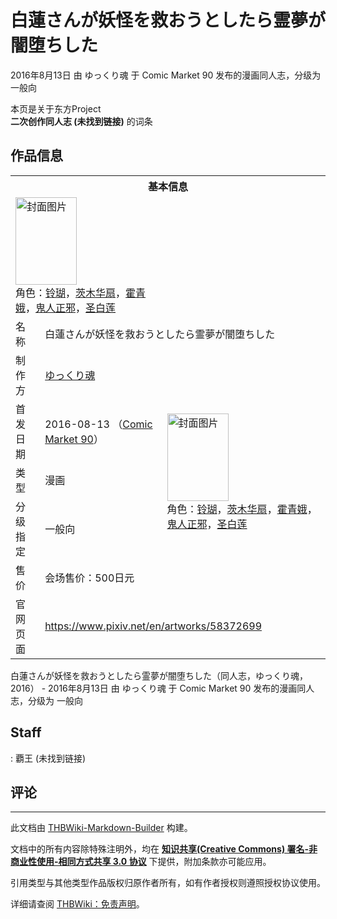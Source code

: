 # 白蓮さんが妖怪を救おうとしたら霊夢が闇堕ちした

<!-- source html: G:\repos\THBWiki-Markdown-Builder\THBWikiMarkdown\Temp\main\2\27\ns0%3A%E7%99%BD%E8%93%AE%E3%81%95%E3%82%93%E3%81%8C%E5%A6%96%E6%80%AA%E3%82%92%E6%95%91%E3%81%8A%E3%81%86%E3%81%A8%E3%81%97%E3%81%9F%E3%82%89%E9%9C%8A%E5%A4%A2%E3%81%8C%E9%97%87%E5%A0%95%E3%81%A1%E3%81%97%E3%81%9F.html -->

2016年8月13日 由 ゆっくり魂 于 Comic Market 90 发布的漫画同人志，分级为 一般向

本页是关于东方Project  
 **二次创作同人志 (未找到链接)** 的词条
## 作品信息

<table><tbody><tr><th colspan="3">基本信息</th></tr><tr><td class="cover-artwork-mobile" colspan="2"><a href="./文件-白蓮さんが妖怪を救おうとしたら霊夢が闇堕ちした封面.jpg.md" class="image" title="封面图片"><img alt="封面图片" src="https://upload.thwiki.cc/thumb/8/8d/%E7%99%BD%E8%93%AE%E3%81%95%E3%82%93%E3%81%8C%E5%A6%96%E6%80%AA%E3%82%92%E6%95%91%E3%81%8A%E3%81%86%E3%81%A8%E3%81%97%E3%81%9F%E3%82%89%E9%9C%8A%E5%A4%A2%E3%81%8C%E9%97%87%E5%A0%95%E3%81%A1%E3%81%97%E3%81%9F%E5%B0%81%E9%9D%A2.jpg/98px-%E7%99%BD%E8%93%AE%E3%81%95%E3%82%93%E3%81%8C%E5%A6%96%E6%80%AA%E3%82%92%E6%95%91%E3%81%8A%E3%81%86%E3%81%A8%E3%81%97%E3%81%9F%E3%82%89%E9%9C%8A%E5%A4%A2%E3%81%8C%E9%97%87%E5%A0%95%E3%81%A1%E3%81%97%E3%81%9F%E5%B0%81%E9%9D%A2.jpg" decoding="async" loading="lazy" width="98" height="140" srcset="https://upload.thwiki.cc/thumb/8/8d/%E7%99%BD%E8%93%AE%E3%81%95%E3%82%93%E3%81%8C%E5%A6%96%E6%80%AA%E3%82%92%E6%95%91%E3%81%8A%E3%81%86%E3%81%A8%E3%81%97%E3%81%9F%E3%82%89%E9%9C%8A%E5%A4%A2%E3%81%8C%E9%97%87%E5%A0%95%E3%81%A1%E3%81%97%E3%81%9F%E5%B0%81%E9%9D%A2.jpg/148px-%E7%99%BD%E8%93%AE%E3%81%95%E3%82%93%E3%81%8C%E5%A6%96%E6%80%AA%E3%82%92%E6%95%91%E3%81%8A%E3%81%86%E3%81%A8%E3%81%97%E3%81%9F%E3%82%89%E9%9C%8A%E5%A4%A2%E3%81%8C%E9%97%87%E5%A0%95%E3%81%A1%E3%81%97%E3%81%9F%E5%B0%81%E9%9D%A2.jpg 1.5x, https://upload.thwiki.cc/thumb/8/8d/%E7%99%BD%E8%93%AE%E3%81%95%E3%82%93%E3%81%8C%E5%A6%96%E6%80%AA%E3%82%92%E6%95%91%E3%81%8A%E3%81%86%E3%81%A8%E3%81%97%E3%81%9F%E3%82%89%E9%9C%8A%E5%A4%A2%E3%81%8C%E9%97%87%E5%A0%95%E3%81%A1%E3%81%97%E3%81%9F%E5%B0%81%E9%9D%A2.jpg/197px-%E7%99%BD%E8%93%AE%E3%81%95%E3%82%93%E3%81%8C%E5%A6%96%E6%80%AA%E3%82%92%E6%95%91%E3%81%8A%E3%81%86%E3%81%A8%E3%81%97%E3%81%9F%E3%82%89%E9%9C%8A%E5%A4%A2%E3%81%8C%E9%97%87%E5%A0%95%E3%81%A1%E3%81%97%E3%81%9F%E5%B0%81%E9%9D%A2.jpg 2x" data-file-width="845" data-file-height="1200"></a><div class="cover-char">角色：<a href="./铃瑚.md" title="铃瑚">铃瑚</a>，<a href="./茨木华扇.md" title="茨木华扇">茨木华扇</a>，<a href="./霍青娥.md" title="霍青娥">霍青娥</a>，<a href="./鬼人正邪.md" title="鬼人正邪">鬼人正邪</a>，<a href="./圣白莲.md" title="圣白莲">圣白莲</a></div></td>
</tr><tr><td class="label">名称</td><td colspan="2"> 白蓮さんが妖怪を救おうとしたら霊夢が闇堕ちした </td></tr><tr><td class="label">制作方</td><td><a href="./ゆっくり魂.md" title="ゆっくり魂">ゆっくり魂</a></td><td class="cover-artwork" rowspan="5" style="min-width:140px;"><a href="./文件-白蓮さんが妖怪を救おうとしたら霊夢が闇堕ちした封面.jpg.md" class="image" title="封面图片"><img alt="封面图片" src="https://upload.thwiki.cc/thumb/8/8d/%E7%99%BD%E8%93%AE%E3%81%95%E3%82%93%E3%81%8C%E5%A6%96%E6%80%AA%E3%82%92%E6%95%91%E3%81%8A%E3%81%86%E3%81%A8%E3%81%97%E3%81%9F%E3%82%89%E9%9C%8A%E5%A4%A2%E3%81%8C%E9%97%87%E5%A0%95%E3%81%A1%E3%81%97%E3%81%9F%E5%B0%81%E9%9D%A2.jpg/98px-%E7%99%BD%E8%93%AE%E3%81%95%E3%82%93%E3%81%8C%E5%A6%96%E6%80%AA%E3%82%92%E6%95%91%E3%81%8A%E3%81%86%E3%81%A8%E3%81%97%E3%81%9F%E3%82%89%E9%9C%8A%E5%A4%A2%E3%81%8C%E9%97%87%E5%A0%95%E3%81%A1%E3%81%97%E3%81%9F%E5%B0%81%E9%9D%A2.jpg" decoding="async" loading="lazy" width="98" height="140" srcset="https://upload.thwiki.cc/thumb/8/8d/%E7%99%BD%E8%93%AE%E3%81%95%E3%82%93%E3%81%8C%E5%A6%96%E6%80%AA%E3%82%92%E6%95%91%E3%81%8A%E3%81%86%E3%81%A8%E3%81%97%E3%81%9F%E3%82%89%E9%9C%8A%E5%A4%A2%E3%81%8C%E9%97%87%E5%A0%95%E3%81%A1%E3%81%97%E3%81%9F%E5%B0%81%E9%9D%A2.jpg/148px-%E7%99%BD%E8%93%AE%E3%81%95%E3%82%93%E3%81%8C%E5%A6%96%E6%80%AA%E3%82%92%E6%95%91%E3%81%8A%E3%81%86%E3%81%A8%E3%81%97%E3%81%9F%E3%82%89%E9%9C%8A%E5%A4%A2%E3%81%8C%E9%97%87%E5%A0%95%E3%81%A1%E3%81%97%E3%81%9F%E5%B0%81%E9%9D%A2.jpg 1.5x, https://upload.thwiki.cc/thumb/8/8d/%E7%99%BD%E8%93%AE%E3%81%95%E3%82%93%E3%81%8C%E5%A6%96%E6%80%AA%E3%82%92%E6%95%91%E3%81%8A%E3%81%86%E3%81%A8%E3%81%97%E3%81%9F%E3%82%89%E9%9C%8A%E5%A4%A2%E3%81%8C%E9%97%87%E5%A0%95%E3%81%A1%E3%81%97%E3%81%9F%E5%B0%81%E9%9D%A2.jpg/197px-%E7%99%BD%E8%93%AE%E3%81%95%E3%82%93%E3%81%8C%E5%A6%96%E6%80%AA%E3%82%92%E6%95%91%E3%81%8A%E3%81%86%E3%81%A8%E3%81%97%E3%81%9F%E3%82%89%E9%9C%8A%E5%A4%A2%E3%81%8C%E9%97%87%E5%A0%95%E3%81%A1%E3%81%97%E3%81%9F%E5%B0%81%E9%9D%A2.jpg 2x" data-file-width="845" data-file-height="1200"></a><div class="cover-char">角色：<a href="./铃瑚.md" title="铃瑚">铃瑚</a>，<a href="./茨木华扇.md" title="茨木华扇">茨木华扇</a>，<a href="./霍青娥.md" title="霍青娥">霍青娥</a>，<a href="./鬼人正邪.md" title="鬼人正邪">鬼人正邪</a>，<a href="./圣白莲.md" title="圣白莲">圣白莲</a></div></td>
</tr><tr><td class="label">首发日期</td><td>2016-08-13&#160;（<a href="/展会作品列表?e=Comic+Market%2390">Comic Market 90</a>）</td></tr><tr><td class="label">类型</td><td>漫画</td></tr><tr><td class="label">分级指定</td><td>一般向</td></tr><tr><td class="label">售价</td><td>会场售价：500日元</td></tr>
<tr><td class="label">官网页面</td><td colspan="2"><a rel="nofollow" class="external free" href="https://www.pixiv.net/en/artworks/58372699">https://www.pixiv.net/en/artworks/58372699</a></td></tr></tbody></table>

白蓮さんが妖怪を救おうとしたら霊夢が闇堕ちした（同人志，ゆっくり魂，2016） - 2016年8月13日 由 ゆっくり魂 于 Comic Market 90 发布的漫画同人志，分级为 一般向
## Staff
: 覇王 (未找到链接)

## 评论




---

此文档由 [THBWiki-Markdown-Builder](https://github.com/Delsin-Yu/THBWiki-Markdown-Builder) 构建。

文档中的所有内容除特殊注明外，均在 [**知识共享(Creative Commons) 署名-非商业性使用-相同方式共享 3.0 协议**](https://creativecommons.org/licenses/by-sa/3.0/deed.zh-hans) 下提供，附加条款亦可能应用。

引用类型与其他类型作品版权归原作者所有，如有作者授权则遵照授权协议使用。

详细请查阅 [THBWiki：免责声明](https://thbwiki.cc/THBWiki:%E5%85%8D%E8%B4%A3%E5%A3%B0%E6%98%8E)。

